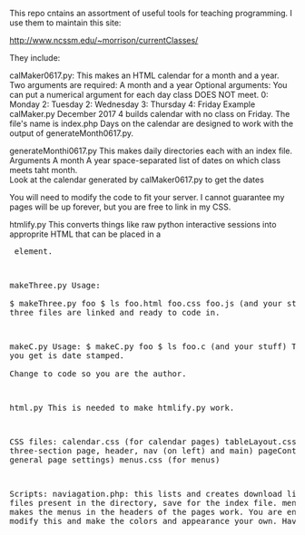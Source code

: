 This repo cntains an assortment of useful tools for teaching 
programming. I use them to maintain this site:

http://www.ncssm.edu/~morrison/currentClasses/

They include:

calMaker0617.py:
    This makes an HTML calendar for a month and a year.  
    Two arguments are required:  A month and a year 
    Optional arguments:
        You can put a numerical argument for each day class DOES NOT meet.
            0: Monday
            2: Tuesday
            2: Wednesday
            3: Thursday
            4: Friday
    Example calMaker.py December 2017 4
        builds calendar with no class on Friday.
        The file's name is index.php
    Days on the calendar are designed to work with the output
    of generateMonth0617.py.

generateMonthi0617.py
    This makes daily directories each with an index file.  
    Arguments
        A month 
        A year
        space-separated list of dates on which class meets taht month.  
        Look at the calendar generated by calMaker0617.py to get the dates

You will need to modify the code to fit your server.  I cannot guarantee
my pages will be up forever, but you are free to link in my CSS.

        
htmlify.py
    This converts things like raw python interactive sessions into 
    approprite HTML that can be placed in a <pre> element.

makeThree.py
    Usage:  
        $ makeThree.py  foo
        $ ls
        foo.html foo.css foo.js (and your stuff)
        The three files are linked and ready to code in.

makeC.py 
    Usage:
        $ makeC.py foo
        $ ls
        foo.c (and your stuff)
        The file  you get is date stamped.  
        Change to code so you are the author.

html.py
    This is needed to make htmlify.py work.

CSS files:
    calendar.css (for calendar pages)
    tableLayout.css (for a three-section page, header, nav (on left) and main)
    pageContent.css (for general page settings)
    menus.css (for menus)    

Scripts:
    naviagation.php:  this lists and creates download links for files present
        in the directory, save for the index file.
    menus.php: this makes the menus in the headers of the pages work.
You are encouraged to modify this and make the colors and appearance your own. 
Have fun!
